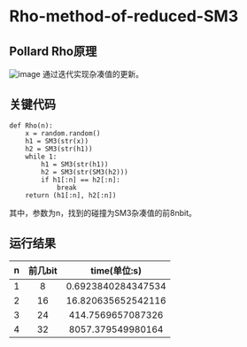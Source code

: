 # Rho-method-of-reduced-SM3
## Pollard Rho原理
![image](https://user-images.githubusercontent.com/104118101/179362361-1d20b4f6-3fb8-4335-b9ba-b65ff1b45056.png)
通过迭代实现杂凑值的更新。
## 关键代码
~~~
def Rho(n):
    x = random.random()
    h1 = SM3(str(x))
    h2 = SM3(str(h1))
    while 1:
        h1 = SM3(str(h1))
        h2 = SM3(str(SM3(h2)))
        if h1[:n] == h2[:n]:
            break
    return (h1[:n], h2[:n])
~~~
其中，参数为n，找到的碰撞为SM3杂凑值的前8nbit。
## 运行结果
|n|前几bit|time(单位:s)|
|:----:|:----:|:----:|
|1|8|0.6923840284347534|
|2|16|16.820635652542116|
|3|24|414.7569657087326|
|4|32|8057.379549980164|


